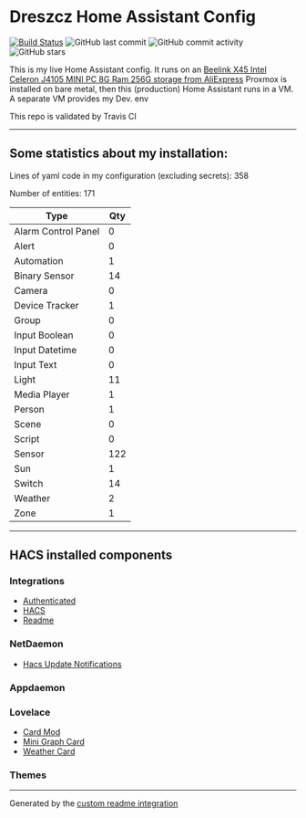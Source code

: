 # Dreszcz Home Assistant Config

[![Build Status](https://travis-ci.org/DRESZCZ/HomeAssistantConfig.svg?branch=master)](https://travis-ci.org/github/DRESZCZ/HomeAssistantConfig)
![GitHub last commit](https://img.shields.io/github/last-commit/DRESZCZ/HomeAssistantConfig)
![GitHub commit activity](https://img.shields.io/github/commit-activity/m/DRESZCZ/HomeAssistantConfig)
![GitHub stars](https://img.shields.io/github/stars/DRESZCZ/HomeAssistantConfig)




This is my live Home Assistant config. 
It runs on an [Beelink X45 Intel Celeron J4105 MINI PC 8G Ram 256G storage from AliExpress](https://aliexpress.com/item/4001208421525.html)
Proxmox is installed on bare metal,  then this (production) Home Assistant runs in a VM.
A separate VM provides my Dev. env

This repo is validated by Travis CI


***

## Some statistics about my installation:

Lines of yaml code in my configuration (excluding secrets): 358

Number of entities: 171

Type | Qty
-- | --
Alarm Control Panel | 0
Alert | 0
Automation | 1
Binary Sensor | 14
Camera | 0
Device Tracker | 1
Group | 0
Input Boolean | 0
Input Datetime | 0
Input Text | 0
Light | 11
Media Player | 1
Person | 1
Scene | 0
Script | 0
Sensor | 122
Sun | 1
Switch | 14
Weather | 2
Zone | 1

***

## HACS installed components

### Integrations
- [Authenticated](https://github.com/custom-components/authenticated)
- [HACS](https://github.com/hacs/integration)
- [Readme](https://github.com/custom-components/readme)

### NetDaemon
- [Hacs Update Notifications](https://github.com/hacs/ND-NotifyUpdates)

### Appdaemon

### Lovelace
- [Card Mod](https://github.com/thomasloven/lovelace-card-mod)
- [Mini Graph Card](https://github.com/kalkih/mini-graph-card)
- [Weather Card](https://github.com/bramkragten/weather-card)

### Themes

***


Generated by the [custom readme integration](https://github.com/custom-components/readme)
